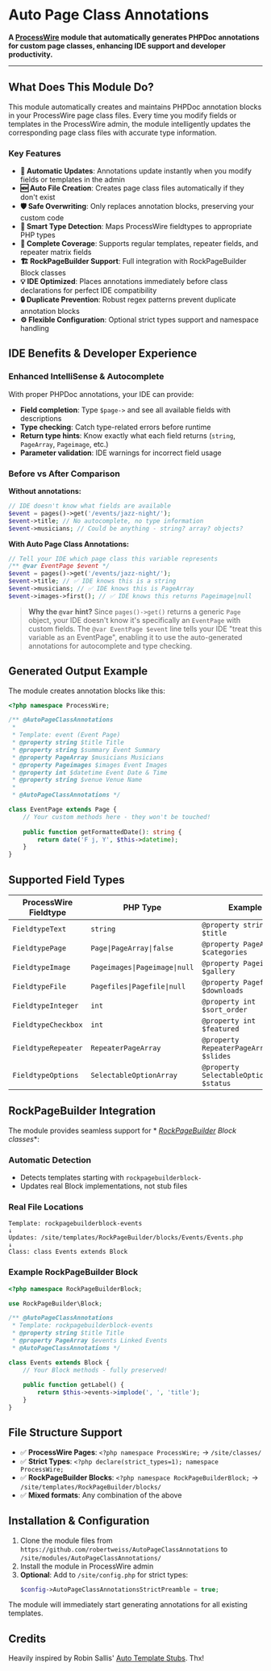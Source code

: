 # Auto Page Class Annotations

**A [ProcessWire](https://processwire.com/) module that automatically generates PHPDoc annotations for custom page
classes, enhancing IDE support and developer productivity.**

---

## What Does This Module Do?

This module automatically creates and maintains PHPDoc annotation blocks in your ProcessWire page class files. Every
time you modify fields or templates in the ProcessWire admin, the module intelligently updates the corresponding page
class files with accurate type information.

### Key Features

- **🔄 Automatic Updates**: Annotations update instantly when you modify fields or templates in the admin
- **🆕 Auto File Creation**: Creates page class files automatically if they don't exist
- **🛡️ Safe Overwriting**: Only replaces annotation blocks, preserving your custom code
- **🔧 Smart Type Detection**: Maps ProcessWire fieldtypes to appropriate PHP types
- **📁 Complete Coverage**: Supports regular templates, repeater fields, and repeater matrix fields
- **🏗️ RockPageBuilder Support**: Full integration with RockPageBuilder Block classes
- **💡 IDE Optimized**: Places annotations immediately before class declarations for perfect IDE compatibility
- **🔒 Duplicate Prevention**: Robust regex patterns prevent duplicate annotation blocks
- **⚙️ Flexible Configuration**: Optional strict types support and namespace handling

## IDE Benefits & Developer Experience

### Enhanced IntelliSense & Autocomplete

With proper PHPDoc annotations, your IDE can provide:

- **Field completion**: Type `$page->` and see all available fields with descriptions
- **Type checking**: Catch type-related errors before runtime
- **Return type hints**: Know exactly what each field returns (`string`, `PageArray`, `Pageimage`, etc.)
- **Parameter validation**: IDE warnings for incorrect field usage

### Before vs After Comparison

**Without annotations:**

```php
// IDE doesn't know what fields are available
$event = pages()->get('/events/jazz-night/');
$event->title; // No autocomplete, no type information
$event->musicians; // Could be anything - string? array? objects?
```

**With Auto Page Class Annotations:**

```php
// Tell your IDE which page class this variable represents
/** @var EventPage $event */
$event = pages()->get('/events/jazz-night/');
$event->title; // ✅ IDE knows this is a string
$event->musicians; // ✅ IDE knows this is PageArray
$event->images->first(); // ✅ IDE knows this returns Pageimage|null
```

> **Why the `@var` hint?** Since `pages()->get()` returns a generic `Page` object, your IDE doesn't know it's
> specifically an `EventPage` with custom fields. The `@var EventPage $event` line tells your IDE "treat this variable
> as
> an EventPage", enabling it to use the auto-generated annotations for autocomplete and type checking.

## Generated Output Example

The module creates annotation blocks like this:

```php
<?php namespace ProcessWire;

/** @AutoPageClassAnnotations
 * 
 * Template: event (Event Page)
 * @property string $title Title
 * @property string $summary Event Summary  
 * @property PageArray $musicians Musicians
 * @property Pageimages $images Event Images
 * @property int $datetime Event Date & Time
 * @property string $venue Venue Name
 *
 * @AutoPageClassAnnotations */

class EventPage extends Page {
    // Your custom methods here - they won't be touched!
    
    public function getFormattedDate(): string {
        return date('F j, Y', $this->datetime);
    }
}
```

## Supported Field Types

| ProcessWire Fieldtype | PHP Type                      | Example                                   |
|-----------------------|-------------------------------|-------------------------------------------|
| `FieldtypeText`       | `string`                      | `@property string $title`                 |
| `FieldtypePage`       | `Page\|PageArray\|false`      | `@property PageArray $categories`         |
| `FieldtypeImage`      | `Pageimages\|Pageimage\|null` | `@property Pageimages $gallery`           |
| `FieldtypeFile`       | `Pagefiles\|Pagefile\|null`   | `@property Pagefiles $downloads`          |
| `FieldtypeInteger`    | `int`                         | `@property int $sort_order`               |
| `FieldtypeCheckbox`   | `int`                         | `@property int $featured`                 |
| `FieldtypeRepeater`   | `RepeaterPageArray`           | `@property RepeaterPageArray $slides`     |
| `FieldtypeOptions`    | `SelectableOptionArray`       | `@property SelectableOptionArray $status` |

## RockPageBuilder Integration

The module provides seamless support for *
*[RockPageBuilder](https://www.baumrock.com/en/processwire/modules/rockpagebuilder/) Block classes**:

### Automatic Detection

- Detects templates starting with `rockpagebuilderblock-`
- Updates real Block implementations, not stub files

### Real File Locations

```
Template: rockpagebuilderblock-events
↓
Updates: /site/templates/RockPageBuilder/blocks/Events/Events.php
↓
Class: class Events extends Block
```

### Example RockPageBuilder Block

```php
<?php namespace RockPageBuilderBlock;

use RockPageBuilder\Block;

/** @AutoPageClassAnnotations
 * Template: rockpagebuilderblock-events
 * @property string $title Title
 * @property PageArray $events Linked Events
 * @AutoPageClassAnnotations */

class Events extends Block {
    // Your Block methods - fully preserved!
    
    public function getLabel() {
        return $this->events->implode(', ', 'title');
    }
}
```

## File Structure Support

- ✅ **ProcessWire Pages**: `<?php namespace ProcessWire;` → `/site/classes/`
- ✅ **Strict Types**: `<?php declare(strict_types=1); namespace ProcessWire;`
- ✅ **RockPageBuilder Blocks**: `<?php namespace RockPageBuilderBlock;` → `/site/templates/RockPageBuilder/blocks/`
- ✅ **Mixed formats**: Any combination of the above

## Installation & Configuration

1. Clone the module files from `https://github.com/robertweiss/AutoPageClassAnnotations` to
   `/site/modules/AutoPageClassAnnotations/`
2. Install the module in ProcessWire admin
3. **Optional**: Add to `/site/config.php` for strict types:
   ```php
   $config->AutoPageClassAnnotationsStrictPreamble = true;
   ```

The module will immediately start generating annotations for all existing templates.

## Credits

Heavily inspired by Robin Sallis' [Auto Template Stubs](https://github.com/Toutouwai/AutoTemplateStubs). Thx!
